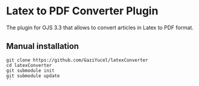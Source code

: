 # Latex to PDF Converter Plugin

The plugin for OJS 3.3 that allows to convert articles in Latex to PDF format.

## Manual installation
```shell
git clone https://github.com/GaziYucel/latexConverter
cd latexConverter
git submodule init
git submodule update
``
